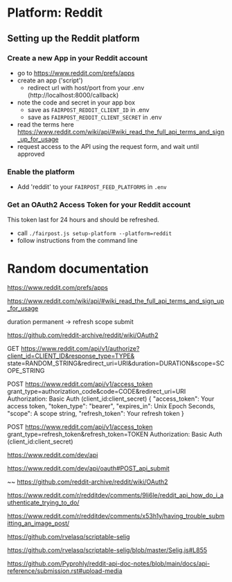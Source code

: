 # Platform: Reddit

## Setting up the Reddit platform

### Create a new App in your Reddit account

- go to https://www.reddit.com/prefs/apps
- create an app ('script')
  - redirect url with host/port from your .env (http://localhost:8000/callback)
- note the code and secret in your app box
  - save as `FAIRPOST_REDDIT_CLIENT_ID` in .env
  - save as `FAIRPOST_REDDIT_CLIENT_SECRET` in .env
- read the terms here https://www.reddit.com/wiki/api/#wiki_read_the_full_api_terms_and_sign_up_for_usage
- request access to the API using the request form, and wait until approved

### Enable the platform
 - Add 'reddit' to your `FAIRPOST_FEED_PLATFORMS` in `.env`

### Get an OAuth2 Access Token for your Reddit account

This token last for 24 hours and should be refreshed.

 - call `./fairpost.js setup-platform --platform=reddit`
 - follow instructions from the command line

# Random documentation

https://www.reddit.com/prefs/apps

https://www.reddit.com/wiki/api/#wiki_read_the_full_api_terms_and_sign_up_for_usage

duration permanent -> refresh
scope submit

https://github.com/reddit-archive/reddit/wiki/OAuth2

GET https://www.reddit.com/api/v1/authorize?client_id=CLIENT_ID&response_type=TYPE&
    state=RANDOM_STRING&redirect_uri=URI&duration=DURATION&scope=SCOPE_STRING

POST https://www.reddit.com/api/v1/access_token
    grant_type=authorization_code&code=CODE&redirect_uri=URI
    Authorization: Basic Auth (client_id:client_secret)
{
    "access_token": Your access token,
    "token_type": "bearer",
    "expires_in": Unix Epoch Seconds,
    "scope": A scope string,
    "refresh_token": Your refresh token
}

POST https://www.reddit.com/api/v1/access_token
    grant_type=refresh_token&refresh_token=TOKEN
    Authorization: Basic Auth (client_id:client_secret)


https://www.reddit.com/dev/api

https://www.reddit.com/dev/api/oauth#POST_api_submit


~~ https://github.com/reddit-archive/reddit/wiki/OAuth2

https://www.reddit.com/r/redditdev/comments/9li6le/reddit_api_how_do_i_authenticate_trying_to_do/


https://www.reddit.com/r/redditdev/comments/x53h1y/having_trouble_submitting_an_image_post/

https://github.com/rvelasq/scriptable-selig

https://github.com/rvelasq/scriptable-selig/blob/master/Selig.js#L855


https://github.com/Pyprohly/reddit-api-doc-notes/blob/main/docs/api-reference/submission.rst#upload-media
